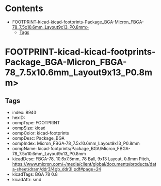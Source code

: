 



Contents
========

* [FOOTPRINT-kicad-kicad-footprints-Package_BGA-Micron_FBGA-78_7.5x10.6mm_Layout9x13_P0.8mm>](#footprint-kicad-kicad-footprints-package_bga-micron_fbga-78_75x106mm_layout9x13_p08mm)
	* [Tags](#tags)

# FOOTPRINT-kicad-kicad-footprints-Package_BGA-Micron_FBGA-78_7.5x10.6mm_Layout9x13_P0.8mm>

## Tags

- index: 8940
- hexID: 
- oompType: FOOTPRINT
- oompSize: kicad
- oompColor: kicad-footprints
- oompDesc: Package_BGA
- oompIndex: Micron_FBGA-78_7.5x10.6mm_Layout9x13_P0.8mm
- oompName: kicad-footprints/Package_BGA/Micron_FBGA-78_7.5x10.6mm_Layout9x13_P0.8mm
- kicadDesc: FBGA-78, 10.6x7.5mm, 78 Ball, 9x13 Layout, 0.8mm Pitch, https://www.micron.com/-/media/client/global/documents/products/data-sheet/dram/ddr3/4gb_ddr3l.pdf#page=24
- kicadTags: BGA 78 0.8
- kicadAttr: smd
